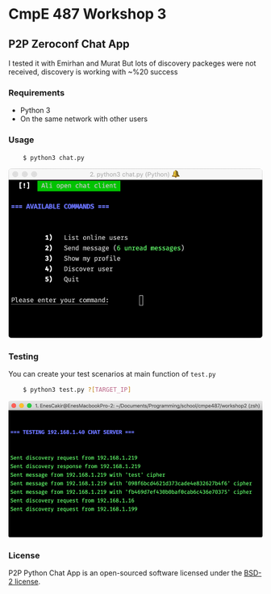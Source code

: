 # CmpE 487 Workshop 3
## P2P Zeroconf Chat App

I tested it with Emirhan and Murat
But lots of discovery packeges were not received, discovery is working with ~%20 success

### Requirements
- Python 3
- On the same network with other users

### Usage
```bash
    $ python3 chat.py
```

![Main Menu](main-menu.png)

### Testing
You can create your test scenarios at main function of `test.py`
```bash
    $ python3 test.py ?[TARGET_IP]
```

![Testing](testing.png)

### License
P2P Python Chat App is an open-sourced software licensed under the [BSD-2 license](https://opensource.org/licenses/BSD-2-Clause).
